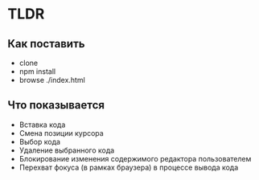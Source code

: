 # TLDR

## Как поставить

 * clone
 * npm install
 * browse ./index.html

## Что показывается

 * Вставка кода
 * Смена позиции курсора
 * Выбор кода
 * Удаление выбранного кода
 * Блокирование изменения содержимого редактора пользователем
 * Перехват фокуса (в рамках браузера) в процессе вывода кода
